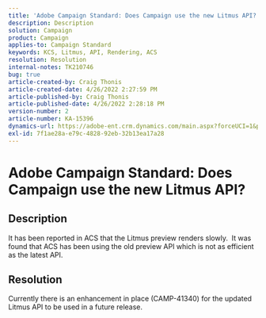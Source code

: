 ```yaml
---
title: 'Adobe Campaign Standard: Does Campaign use the new Litmus API?'
description: Description
solution: Campaign
product: Campaign
applies-to: Campaign Standard
keywords: KCS, Litmus, API, Rendering, ACS
resolution: Resolution
internal-notes: TK210746
bug: true
article-created-by: Craig Thonis
article-created-date: 4/26/2022 2:27:59 PM
article-published-by: Craig Thonis
article-published-date: 4/26/2022 2:28:18 PM
version-number: 2
article-number: KA-15396
dynamics-url: https://adobe-ent.crm.dynamics.com/main.aspx?forceUCI=1&pagetype=entityrecord&etn=knowledgearticle&id=92f6510f-6dc5-ec11-a7b6-0022480a138b
exl-id: 7f1ae28a-e79c-4828-92eb-32b13ea17a28
---
```

# Adobe Campaign Standard: Does Campaign use the new Litmus API?

## Description


It has been reported in ACS that the Litmus preview renders slowly.  It was found that ACS has been using the old preview API which is not as efficient as the latest API.


## Resolution


Currently there is an enhancement in place (CAMP-41340) for the updated Litmus API to be used in a future release.
